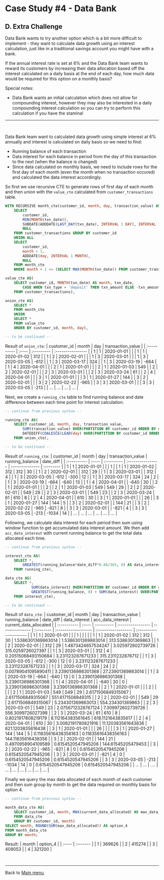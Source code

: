 # Case Study #4 - Data Bank

## D. Extra Challenge

<p>Data Bank wants to try another option which is a bit more difficult to implement - they want to calculate data growth using an interest calculation, just like in a traditional savings account you might have with a bank.</p>

<p>If the annual interest rate is set at 6% and the Data Bank team wants to reward its customers by increasing their data allocation based off the interest calculated on a daily basis at the end of each day, how much data would be required for this option on a monthly basis?</p>

<p>Special notes:</p>

<ul>
  <li>Data Bank wants an initial calculation which does not allow for compounding interest, however they may also be interested in a daily compounding interest calculation so you can try to perform this calculation if you have the stamina!</li>
</ul>

***

<br>

Data Bank team want to calculated data growth using simple interest at 6% annually and interest is calculated on daily basis so we need to find:

* Running balance of each transaction
* Data interest for each balance in period from the day of this transaction to the next (when the balance is changed)
* Since data calculated on monthly basis, we need to include rows for the first day of each month (even the month when no transaction occured) and calculated the data interest accordingly.

So first we use recursive CTE to generate rows of first day of each month and then union with the `value_cte` calculated from `customer_transactions` table.

```sql
WITH RECURSIVE month_cte(customer_id, month, day, transaction_value) AS(
	SELECT
		customer_id,
        MIN(MONTH(txn_date)),
		SUBDATE(ADDDATE(LAST_DAY(txn_date), INTERVAL 1 DAY), INTERVAL 1 MONTH),
        NULL
    FROM customer_transactions GROUP BY customer_id
    UNION ALL
    SELECT 
		customer_id,
        month + 1,
        ADDDATE(day, INTERVAL 1 MONTH),
        NULL
	FROM month_cte
    WHERE month + 1 <= (SELECT MAX(MONTH(txn_date)) FROM customer_transactions)),

value_cte AS(
	SELECT customer_id, MONTH(txn_date) AS month, txn_date,
		CASE WHEN txn_type = 'deposit' THEN txn_amount ELSE -txn_amount END AS transaction_value
	FROM customer_transactions),

union_cte AS(
	SELECT *
	FROM month_cte
	UNION
	SELECT *
	FROM value_cte
	ORDER BY customer_id, month, day),

-- to be continued -- 
```
Result of `union_cte`:
| customer_id | month | day        | transaction_value |
| :---------- | :---- | :--------- | :---------------- |
| 1           | 1     | 2020-01-01 |                   |
| 1           | 1     | 2020-01-02 | 312               |
| 1           | 2     | 2020-02-01 |                   |
| 1           | 3     | 2020-03-01 |                   |
| 1           | 3     | 2020-03-05 | -612              |
| 1           | 3     | 2020-03-17 | 324               |
| 1           | 3     | 2020-03-19 | -664              |
| 1           | 4     | 2020-04-01 |                   |
| 2           | 1     | 2020-01-01 |                   |
| 2           | 1     | 2020-01-03 | 549               |
| 2           | 2     | 2020-02-01 |                   |
| 2           | 3     | 2020-03-01 |                   |
| 2           | 3     | 2020-03-24 | 61                |
| 2           | 4     | 2020-04-01 |                   |
| 3           | 1     | 2020-01-01 |                   |
| 3           | 1     | 2020-01-27 | 144               |
| 3           | 2     | 2020-02-01 |                   |
| 3           | 2     | 2020-02-22 | -965              |
| 3           | 3     | 2020-03-01 |                   |
| 3           | 3     | 2020-03-05 | -213              |
| ...         | ...   | ...        | ...               |

Next, we create a `running_cte` table to find running balance and date difference between each time point for interest calculation.
```sql
-- continue from previous syntax --

running_cte AS(
	SELECT customer_id, month, day, transaction_value, 
		SUM(transaction_value) OVER(PARTITION BY customer_id ORDER BY day ROWS UNBOUNDED PRECEDING) AS running_balance,
		DATEDIFF(COALESCE(LEAD(day) OVER(PARTITION BY customer_id ORDER BY day), '2020-05-01'), day) AS date_diff
	FROM union_cte),

-- to be continued --
```
Result of `running_cte`:
| customer_id | month | day        | transaction_value | running_balance | date_diff |
| :---------- | :---- | :--------- | :---------------- | :-------------- | :-------- |
| 1           | 1     | 2020-01-01 |                   |                 | 1         |
| 1           | 1     | 2020-01-02 | 312               | 312             | 30        |
| 1           | 2     | 2020-02-01 |                   | 312             | 29        |
| 1           | 3     | 2020-03-01 |                   | 312             | 4         |
| 1           | 3     | 2020-03-05 | -612              | -300            | 12        |
| 1           | 3     | 2020-03-17 | 324               | 24              | 2         |
| 1           | 3     | 2020-03-19 | -664              | -640            | 13        |
| 1           | 4     | 2020-04-01 |                   | -640            | 30        |
| 2           | 1     | 2020-01-01 |                   |                 | 2         |
| 2           | 1     | 2020-01-03 | 549               | 549             | 29        |
| 2           | 2     | 2020-02-01 |                   | 549             | 29        |
| 2           | 3     | 2020-03-01 |                   | 549             | 23        |
| 2           | 3     | 2020-03-24 | 61                | 610             | 8         |
| 2           | 4     | 2020-04-01 |                   | 610             | 30        |
| 3           | 1     | 2020-01-01 |                   |                 | 26        |
| 3           | 1     | 2020-01-27 | 144               | 144             | 5         |
| 3           | 2     | 2020-02-01 |                   | 144             | 21        |
| 3           | 2     | 2020-02-22 | -965              | -821            | 8         |
| 3           | 3     | 2020-03-01 |                   | -821            | 4         |
| 3           | 3     | 2020-03-05 | -213              | -1034           | 14        |
| ...         | ...   | ...        | ...               | ...             | ...       |

Following, we calculate data interest for each period then sum using window function to get accumulated data interest amount. We then add `acc_data_interest` with current running balance to get the total data allocated each time.

```sql
-- continue from previous syntax --

interest_cte AS(
	SELECT *,
		GREATEST(running_balance*date_diff*0.06/365, 0) AS data_interest
	FROM running_cte),

data_cte AS(
	SELECT *,
			SUM(data_interest) OVER(PARTITION BY customer_id ORDER BY day ROWS UNBOUNDED PRECEDING) AS acc_data_interest,
			GREATEST(running_balance, 0) + SUM(data_interest) OVER(PARTITION BY customer_id ORDER BY day ROWS UNBOUNDED PRECEDING) AS current_data_allocated
	FROM interest_cte),

-- to be continued --
```
Result of `data_cte`:
| customer_id | month | day        | transaction_value | running_balance | date_diff | data_interest       | acc_data_interest   | current_data_allocated |
| :---------- | :---- | :--------- | :---------------- | :-------------- | :-------- | :------------------ | :------------------ | :--------------------- |
| 1           | 1     | 2020-01-01 |                   |                 | 1         |                     |                     |                        |
| 1           | 1     | 2020-01-02 | 312               | 312             | 30        | 1.5386301369863014  | 1.5386301369863014  | 313.5386301369863      |
| 1           | 2     | 2020-02-01 |                   | 312             | 29        | 1.4873424657534247  | 3.025972602739726   | 315.0259726027397      |
| 1           | 3     | 2020-03-01 |                   | 312             | 4         | 0.20515068493150684 | 3.231123287671233   | 315.2311232876712      |
| 1           | 3     | 2020-03-05 | -612              | -300            | 12        | 0                   | 3.231123287671233   | 3.231123287671233      |
| 1           | 3     | 2020-03-17 | 324               | 24              | 2         | 0.00789041095890411 | 3.2390136986301368  | 27.23901369863014      |
| 1           | 3     | 2020-03-19 | -664              | -640            | 13        | 0                   | 3.2390136986301368  | 3.2390136986301368     |
| 1           | 4     | 2020-04-01 |                   | -640            | 30        | 0                   | 3.2390136986301368  | 3.2390136986301368     |
| 2           | 1     | 2020-01-01 |                   |                 | 2         |                     |                     |                        |
| 2           | 1     | 2020-01-03 | 549               | 549             | 29        | 2.6171506849315067  | 2.6171506849315067  | 551.6171506849315      |
| 2           | 2     | 2020-02-01 |                   | 549             | 29        | 2.6171506849315067  | 5.234301369863013   | 554.234301369863       |
| 2           | 3     | 2020-03-01 |                   | 549             | 23        | 2.0756712328767124  | 7.309972602739726   | 556.3099726027398      |
| 2           | 3     | 2020-03-24 | 61                | 610             | 8         | 0.8021917808219179  | 8.112164383561645   | 618.1121643835617      |
| 2           | 4     | 2020-04-01 |                   | 610             | 30        | 3.0082191780821916  | 11.120383561643836  | 621.1203835616438      |
| 3           | 1     | 2020-01-01 |                   |                 | 26        |                     |                     |                        |
| 3           | 1     | 2020-01-27 | 144               | 144             | 5         | 0.11835616438356163 | 0.11835616438356163 | 144.11835616438356     |
| 3           | 2     | 2020-02-01 |                   | 144             | 21        | 0.4970958904109589  | 0.6154520547945206  | 144.61545205479453     |
| 3           | 2     | 2020-02-22 | -965              | -821            | 8         | 0                   | 0.6154520547945206  | 0.6154520547945206     |
| 3           | 3     | 2020-03-01 |                   | -821            | 4         | 0                   | 0.6154520547945206  | 0.6154520547945206     |
| 3           | 3     | 2020-03-05 | -213              | -1034           | 14        | 0                   | 0.6154520547945206  | 0.6154520547945206     |
| ...         | ...   | ....       | ...               | ...             | ...       | ...                 | ...                 | ...                    |

Finally we query the max data allocated of each month of each customer and then sum group by month to get the data required on monthly basis for option 4.

```sql
-- continue from previous syntax --

month_data_cte AS(
	SELECT customer_id, month, MAX(current_data_allocated) AS max_data_allocated
	FROM data_cte
	GROUP BY customer_id, month)
SELECT month, ROUND(SUM(max_data_allocated)) AS option_4
FROM month_data_cte
GROUP BY month;
```
Result:
| month | option_4 |
| :---- | :------- |
| 1     | 369626   |
| 2     | 415274   |
| 3     | 409053   |
| 4     | 321200   |

<br>

***
Back to [Main menu](https://github.com/maanh96/8weeksqlchallenge).
